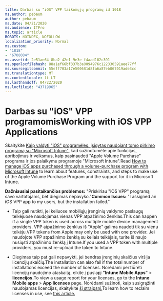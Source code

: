 ```yaml
---
title: Darbas su "iOS" VPP taikomųjų programų id 1018
ms.author: pebaum
author: pebaum
ms.date: 04/21/2020
ms.audience: ITPro
ms.topic: article
ROBOTS: NOINDEX, NOFOLLOW
localization_priority: Normal
ms.custom:
- "1018"
- "6700004"
ms.assetid: 2e51ae64-8ba2-42e1-9e3e-f4aad102c391
ms.openlocfilehash: 88a1ef66bf337b3a0094976c122330591aee77ff
ms.sourcegitcommit: 55eff703a17e500681d8fa6a87eb067019ade3cc
ms.translationtype: MT
ms.contentlocale: lt-LT
ms.lasthandoff: 04/22/2020
ms.locfileid: "43719965"
---
```

# <a name="working-with-ios-vpp-applications"></a><span data-ttu-id="c90a8-102">Darbas su "iOS" VPP programomis</span><span class="sxs-lookup"><span data-stu-id="c90a8-102">Working with iOS VPP Applications</span></span>

<span data-ttu-id="c90a8-103">Skaitykite [Kaip valdyti "iOS" programėles, įsigytas naudojant tomo pirkimo programą su "Microsoft Intune",](https://docs.microsoft.com/intune/vpp-apps-ios) kad sužinotumėte apie funkcijas, apribojimus ir veiksmus, kaip pasinaudoti "Apple Volume Purchase" programa ir jos palaikymu programoje "Microsoft Intune".</span><span class="sxs-lookup"><span data-stu-id="c90a8-103">Read [How to manage iOS apps purchased through a volume-purchase program with Microsoft Intune](https://docs.microsoft.com/intune/vpp-apps-ios) to learn about features, constraints, and steps to make use of the Apple Volume Purchase Program and the support for it in Microsoft Intune.</span></span>
  
 <span data-ttu-id="c90a8-104">**Dažniausiai pasitaikančios problemos:** "Priskiriau "iOS VPP" programą savo vartotojams, bet diegimas nepavyko."</span><span class="sxs-lookup"><span data-stu-id="c90a8-104">**Common Issues:** "I assigned an iOS VPP app to my users, but the installation failed."</span></span>
  
- <span data-ttu-id="c90a8-105">Taip gali nutikti, jei keliuose mobiliųjų įrenginių valdymo paslaugų teikėjuose naudojamas vienas VPP atpažinimo ženklas.</span><span class="sxs-lookup"><span data-stu-id="c90a8-105">This can happen if a single VPP token is used across multiple mobile device management providers.</span></span> <span data-ttu-id="c90a8-106">VPP atpažinimo ženklus iš "Apple" galima naudoti tik su vienu teikėju.</span><span class="sxs-lookup"><span data-stu-id="c90a8-106">VPP tokens from Apple may only be used with one provider.</span></span> <span data-ttu-id="c90a8-107">Jei naudojote VPP atpažinimo ženklą su keliais teikėjais, turite iš naujo nusiųsti atpažinimo ženklą į Intune.</span><span class="sxs-lookup"><span data-stu-id="c90a8-107">If you used a VPP token with multiple providers, you must re-upload the token to Intune.</span></span>

- <span data-ttu-id="c90a8-108">Diegimas taip pat gali nepavykti, jei bendras įrenginių skaičius viršija licencijų skaičių.</span><span class="sxs-lookup"><span data-stu-id="c90a8-108">The installation can also fail if the total number of installations exceed the number of licenses.</span></span> <span data-ttu-id="c90a8-109">Norėdami peržiūrėti licencijų naudojimo ataskaitą, eikite į puslapį **"Intune Mobile Apps"** \> **licencijos.**</span><span class="sxs-lookup"><span data-stu-id="c90a8-109">To view a usage report for your licenses, go to the **Intune Mobile apps** \> **App licenses** page.</span></span> <span data-ttu-id="c90a8-110">Norėdami sužinoti, kaip susigrąžinti naudojamas licencijas, skaitykite [šį straipsnį.](https://docs.microsoft.com/intune/vpp-apps-ios#revoking-app-licenses-and-deleting-tokens)</span><span class="sxs-lookup"><span data-stu-id="c90a8-110">To learn how to reclaim licenses in use, see [this article.](https://docs.microsoft.com/intune/vpp-apps-ios#revoking-app-licenses-and-deleting-tokens)</span></span>
